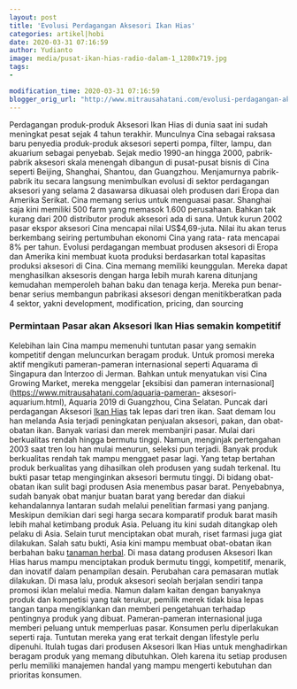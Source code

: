 ```yaml
---
layout: post
title: 'Evolusi Perdagangan Aksesori Ikan Hias'
categories: artikel|hobi
date: 2020-03-31 07:16:59
author: Yudianto
image: media/pusat-ikan-hias-radio-dalam-1_1280x719.jpg
tags:
- 

modification_time: 2020-03-31 07:16:59
blogger_orig_url: "http://www.mitrausahatani.com/evolusi-perdagangan-aksesori-ikan-hias.html"
---
```


Perdagangan produk-produk Aksesori Ikan Hias di dunia saat ini sudah meningkat
pesat sejak 4 tahun terakhir. Munculnya Cina sebagai raksasa baru penyedia
produk-produk aksesori seperti pompa, filter, lampu, dan akuarium sebagai
penyebab. Sejak medio 1990-an hingga 2000, pabrik-pabrik aksesori skala
menengah dibangun di pusat-pusat bisnis di Cina seperti Beijing, Shanghai,
Shantou, dan Guangzhou. Menjamurnya pabrik-pabrik itu secara langsung
menimbulkan evolusi di sektor perdagangan aksesori yang selama 2 dasawarsa
dikuasai oleh produsen dari Eropa dan Amerika Serikat. Cina memang serius
untuk menguasai pasar. Shanghai saja kini memiliki 500 farm yang memasok 1.600
perusahaan. Bahkan tak kurang dari 200 distributor produk aksesori ada di
sana. Untuk kurun 2002 pasar ekspor aksesori Cina mencapai nilai US$4,69-juta.
Nilai itu akan terus berkembang seiring pertumbuhan ekonomi Cina yang rata-
rata mencapai 8% per tahun. Evolusi perdagangan membuat produsen aksesori di
Eropa dan Amerika kini membuat kuota produksi berdasarkan total kapasitas
produksi aksesori di Cina. Cina memang memiliki keunggulan. Mereka dapat
menghasilkan aksesoris dengan harga lebih murah karena ditunjang kemudahan
memperoleh bahan baku dan tenaga kerja. Mereka pun benar-benar serius
membangun pabrikasi aksesori dengan menitikberatkan pada 4 sektor, yakni
development, modification, pricing, dan sourcing

### Permintaan Pasar akan Aksesori Ikan Hias semakin kompetitif

Kelebihan lain Cina mampu memenuhi tuntutan pasar yang semakin kompetitif
dengan meluncurkan beragam produk. Untuk promosi mereka aktif mengikuti
pameran-pameran internasional seperti Aquarama di Singapura dan Interzoo di
Jerman. Bahkan untuk menyatukan visi Cina Growing Market, mereka menggelar
[eksibisi dan pameran internasional](https://www.mitrausahatani.com/aquaria-pameran-
aksesori-aquarium.html), Aquaria 2019 di Guangzhou, Cina Selatan. Puncak dari
perdagangan Aksesori [Ikan Hias](https://www.mitrausahatani.com/ikan-hias "Ikan Hias")
tak lepas dari tren ikan. Saat demam lou han melanda Asia terjadi peningkatan
penjualan aksesori, pakan, dan obat-obatan ikan. Banyak variasi dan merek
membanjiri pasar. Mulai dari berkualitas rendah hingga bermutu tinggi. Namun,
menginjak pertengahan 2003 saat tren lou han mulai menurun, seleksi pun
terjadi. Banyak produk berkualitas rendah tak mampu menggaet pasar lagi. Yang
tetap bertahan produk berkualitas yang dihasilkan oleh produsen yang sudah
terkenal. Itu bukti pasar tetap menginginkan aksesori bermutu tinggi. Di
bidang obat-obatan ikan sulit bagi produsen Asia menembus pasar barat.
Penyebabnya, sudah banyak obat manjur buatan barat yang beredar dan diakui
kehandalannya lantaran sudah melalui penelitian farmasi yang panjang. Meskipun
demikian dari segi harga secara komparatif produk barat masih lebih mahal
ketimbang produk Asia. Peluang itu kini sudah ditangkap oleh pelaku di Asia.
Selain turut menciptakan obat murah, riset farmasi juga giat dilakukan. Salah
satu bukti, Asia kini mampu membuat obat-obatan ikan berbahan baku [tanaman
herbal](https://www.mitrausahatani.com/kesehatan "tanaman herbal"). Di masa datang
produsen Aksesori Ikan Hias harus mampu menciptakan produk bermutu tinggi,
kompetitif, menarik, dan inovatif dalam penampilan desain. Perubahan cara
pemasaran mutlak dilakukan. Di masa lalu, produk aksesori seolah berjalan
sendiri tanpa promosi iklan melalui media. Namun dalam kaitan dengan banyaknya
produk dan kompetisi yang tak terukur, pemilik merek tidak bisa lepas tangan
tanpa mengiklankan dan memberi pengetahuan terhadap pentingnya produk yang
dibuat. Pameran-pameran internasional juga memberi peluang untuk memperluas
pasar. Konsumen perlu diperlakukan seperti raja. Tuntutan mereka yang erat
terkait dengan lifestyle perlu dipenuhi. Itulah tugas dari produsen Aksesori
Ikan Hias untuk menghadirkan beragam produk yang memang dibutuhkan. Oleh
karena itu setiap produsen perlu memiliki manajemen handal yang mampu mengerti
kebutuhan dan prioritas konsumen.


